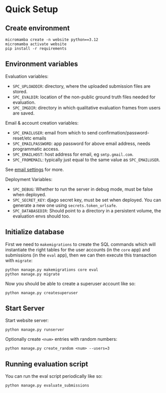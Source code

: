 # Quick Setup

## Create environment
```
micromamba create -n website python==3.12
micromamba activate website
pip install -r requirements
```

## Environment variables

Evaluation variables:
- `SPC_UPLOADDIR`: directory, where the uploaded submission files are stored.
- `SPC_EVALDIR`: location of the non-public ground truth files needed for evaluation.
- `SPC_IMGDIR`: directory in which qualitative evaluation frames from users are saved. 

Email & account creation variables:
- `SPC_EMAILUSER`: email from which to send confirmation/password-reset/etc emails
- `SPC_EMAILPASSWORD`: app password for above email address, needs programmatic access.
- `SPC_EMAILHOST`: host address for email, eg `smtp.gmail.com`.
- `SPC_FROMEMAIL`: typically just equal to the same value as `SPC_EMAILUSER`.

See [email settings](https://docs.djangoproject.com/en/5.2/topics/email/) for more. 

Deployment Variables:
- `SPC_DEBUG`: Whether to run the server in debug mode, must be false when deployed. 
- `SPC_SECRET_KEY`: djago secret key, must be set when deployed. You can generate a new one using `secrets.token_urlsafe`.
- `SPC_DATABASEDIR`: Should point to a directory in a persistent volume, the evaluation envs should too. 

## Initialize database

First we need to `makemigrations` to create the SQL commands which will instantiate the right tables for the user accounts (in the `core` app) and submissions (in the `eval` app), then we can then execute this transaction with `migrate`:
```
python manage.py makemigrations core eval
python manage.py migrate
```

Now you should be able to create a superuser account like so:
```
python manage.py createsuperuser
```

## Start Server

Start website server: 
```
python manage.py runserver
```

Optionally create `<num>` entries with random numbers:
```
python manage.py create_random <num> --users=3
```

## Running evaluation script

You can run the eval script periodically like so:
```
python manage.py evaluate_submissions
```
